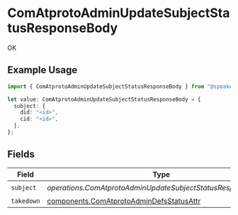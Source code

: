 # ComAtprotoAdminUpdateSubjectStatusResponseBody

OK

## Example Usage

```typescript
import { ComAtprotoAdminUpdateSubjectStatusResponseBody } from "@speakeasy-api/bluesky/models/operations";

let value: ComAtprotoAdminUpdateSubjectStatusResponseBody = {
  subject: {
    did: "<id>",
    cid: "<id>",
  },
};
```

## Fields

| Field                                                                                                | Type                                                                                                 | Required                                                                                             | Description                                                                                          |
| ---------------------------------------------------------------------------------------------------- | ---------------------------------------------------------------------------------------------------- | ---------------------------------------------------------------------------------------------------- | ---------------------------------------------------------------------------------------------------- |
| `subject`                                                                                            | *operations.ComAtprotoAdminUpdateSubjectStatusResponseSubject*                                       | :heavy_check_mark:                                                                                   | N/A                                                                                                  |
| `takedown`                                                                                           | [components.ComAtprotoAdminDefsStatusAttr](../../models/components/comatprotoadmindefsstatusattr.md) | :heavy_minus_sign:                                                                                   | N/A                                                                                                  |
